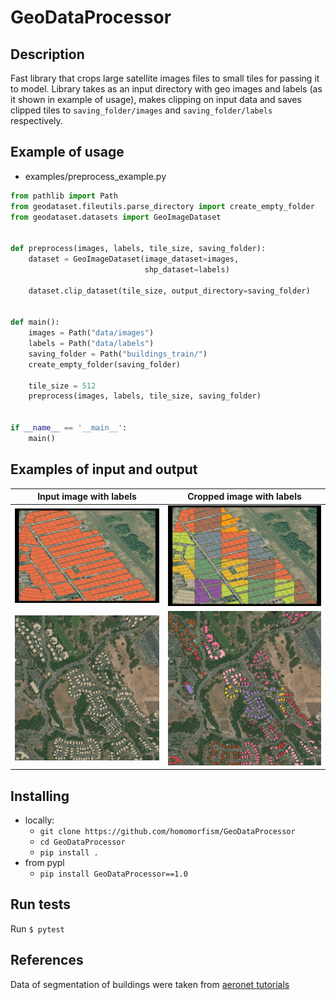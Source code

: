 # GeoDataProcessor

## Description

Fast library that crops large satellite images files to small tiles for passing it to model. Library takes as an input
directory with geo images and labels (as it shown in example of usage), makes clipping on input data and saves clipped
tiles to `saving_folder/images` and `saving_folder/labels` respectively.

## Example of usage

- examples/preprocess_example.py

```python 
from pathlib import Path
from geodataset.fileutils.parse_directory import create_empty_folder
from geodataset.datasets import GeoImageDataset


def preprocess(images, labels, tile_size, saving_folder):
    dataset = GeoImageDataset(image_dataset=images,
                              shp_dataset=labels)

    dataset.clip_dataset(tile_size, output_directory=saving_folder)


def main():
    images = Path("data/images")
    labels = Path("data/labels")
    saving_folder = Path("buildings_train/")
    create_empty_folder(saving_folder)

    tile_size = 512
    preprocess(images, labels, tile_size, saving_folder)


if __name__ == '__main__':
    main()

```

## Examples of input and output

Input image with labels            |  Cropped image with labels
:-------------------------:|:-------------------------:
| ![](images/input.png)  |  ![](images/output.png) |
| ![](images/input_buildings.png) | ![](images/output_buildings.png) |

## Installing

- locally:
  - ```git clone https://github.com/homomorfism/GeoDataProcessor```
  - ```cd GeoDataProcessor```
  - ```pip install .```
- from pypl
  - ```pip install GeoDataProcessor==1.0```

## Run tests

Run `$ pytest`

## References

Data of segmentation of buildings were taken
from [aeronet tutorials](https://github.com/aeronetlab/aeronet-tutorials/releases/download/0.0.1/buildings_segmentation.zip)